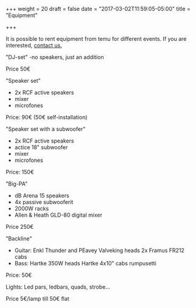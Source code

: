 +++
weight = 20
draft = false
date = "2017-03-02T11:59:05-05:00"
title = "Equipment"

+++

It is possible to rent equipment from temu for different events. If you are interested, [contact us.](#contact)


"DJ-set"
 -no speakers, just an addition
 
Price 50€

"Speaker set"
- 2x RCF active speakers
- mixer
- microfones

Price: 90€ (50€ self-installation)

"Speaker set with a subwoofer"
- 2x RCF active speakers
- actice 18" subwoofer
- mixer
- microfones

Price: 150€

"Big-PA"
- dB Arena 15 speakers
- 4x passive subwooferit
- 2000W racks
- Allen & Heath GLD-80 digital mixer

Price 250€

"Backline" 
- Guitar:
  Enkl Thunder and PEavey Valveking heads
  2x Framus FR212 cabs
- Bass:
  Hartke 350W heads
  Hartke 4x10" cabs
  rumpusetti
  
Price: 50€

Lights:
Led pars, ledbars, quads, strobe...

Price 5€/lamp till 50€ flat

